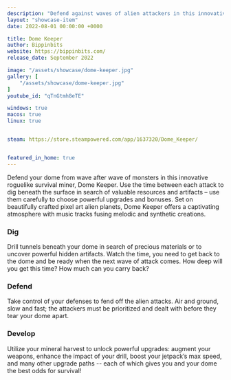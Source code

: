 ```yaml
---
description: "Defend against waves of alien attackers in this innovative roguelike survival miner. Dig for resources and choose from powerful upgrade paths. Is there enough time to mine a little deeper and get back to defend before the monsters attack your dome?"
layout: "showcase-item"
date: 2022-08-01 00:00:00 +0000

title: Dome Keeper
author: Bippinbits
website: https://bippinbits.com/
release_date: September 2022

image: "/assets/showcase/dome-keeper.jpg"
gallery: [
	"/assets/showcase/dome-keeper.jpg"
]
youtube_id: "qTnGtmh8eTE"

windows: true
macos: true
linux: true


steam: https://store.steampowered.com/app/1637320/Dome_Keeper/


featured_in_home: true
---
```


<p>
  Defend your dome from wave after wave of monsters in this innovative roguelike survival miner, Dome Keeper. Use the time between each attack to dig beneath the surface in search of valuable resources and artifacts – use them carefully to choose powerful upgrades and bonuses. Set on beautifully crafted pixel art alien planets, Dome Keeper offers a captivating atmosphere with music tracks fusing melodic and synthetic creations.
</p>
<h3>Dig</h3>
<p>
	Drill tunnels beneath your dome in search of precious materials or to uncover powerful hidden artifacts. Watch the time, you need to get back to the dome and be ready when the next wave of attack comes. How deep will you get this time? How much can you carry back?
</p>
<h3>Defend</h3>
<p>
	Take control of your defenses to fend off the alien attacks. Air and ground, slow and fast; the attackers must be prioritized and dealt with before they tear your dome apart.
</p>
<h3>Develop</h3>
<p>
	Utilize your mineral harvest to unlock powerful upgrades: augment your weapons, enhance the impact of your drill, boost your jetpack’s max speed, and many other upgrade paths -- each of which gives you and your dome the best odds for survival!
</p>
